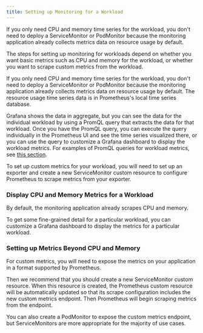 ```yaml
---
title: Setting up Monitoring for a Workload
---
```


<head>
  <link rel="canonical" href="https://ranchermanager.docs.rancher.com/how-to-guides/advanced-user-guides/monitoring-alerting-guides/set-up-monitoring-for-workloads"/>
</head>

If you only need CPU and memory time series for the workload, you don't need to deploy a ServiceMonitor or PodMonitor because the monitoring application already collects metrics data on resource usage by default.

The steps for setting up monitoring for workloads depend on whether you want basic metrics such as CPU and memory for the workload, or whether you want to scrape custom metrics from the workload.

If you only need CPU and memory time series for the workload, you don't need to deploy a ServiceMonitor or PodMonitor because the monitoring application already collects metrics data on resource usage by default. The resource usage time series data is in Prometheus's local time series database.

Grafana shows the data in aggregate, but you can see the data for the individual workload by using a PromQL query that extracts the data for that workload. Once you have the PromQL query, you can execute the query individually in the Prometheus UI and see the time series visualized there, or you can use the query to customize a Grafana dashboard to display the workload metrics. For examples of PromQL queries for workload metrics, see [this section](promql-expressions.md#workload-metrics).

To set up custom metrics for your workload, you will need to set up an exporter and create a new ServiceMonitor custom resource to configure Prometheus to scrape metrics from your exporter.

### Display CPU and Memory Metrics for a Workload

By default, the monitoring application already scrapes CPU and memory.

To get some fine-grained detail for a particular workload, you can customize a Grafana dashboard to display the metrics for a particular workload.

### Setting up Metrics Beyond CPU and Memory

For custom metrics, you will need to expose the metrics on your application in a format supported by Prometheus.

Then we recommend that you should create a new ServiceMonitor custom resource. When this resource is created, the Prometheus custom resource will be automatically updated so that its scrape configuration includes the new custom metrics endpoint. Then Prometheus will begin scraping metrics from the endpoint.

You can also create a PodMonitor to expose the custom metrics endpoint, but ServiceMonitors are more appropriate for the majority of use cases.
